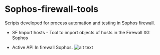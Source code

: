 # Sophos-firewall-tools
Scripts developed for process automation and testing in Sophos firewall.

* SF Import hosts - Tool to import objects of hosts in the Firewall XG Sophos


* Active API In firewall Sophos.
![alt text](https://raw.githubusercontent.com/jh00nbr/Sophos-firewall-tools/master/api_sophos_allowed.png)
